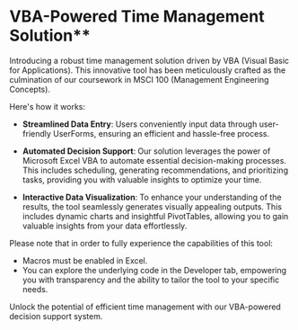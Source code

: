 # VBA-Powered Time Management Solution**

Introducing a robust time management solution driven by VBA (Visual Basic for Applications). This innovative tool has been meticulously crafted as the culmination of our coursework in MSCI 100 (Management Engineering Concepts).

Here's how it works:

- **Streamlined Data Entry**: Users conveniently input data through user-friendly UserForms, ensuring an efficient and hassle-free process.

- **Automated Decision Support**: Our solution leverages the power of Microsoft Excel VBA to automate essential decision-making processes. This includes scheduling, generating recommendations, and prioritizing tasks, providing you with valuable insights to optimize your time.

- **Interactive Data Visualization**: To enhance your understanding of the results, the tool seamlessly generates visually appealing outputs. This includes dynamic charts and insightful PivotTables, allowing you to gain valuable insights from your data effortlessly.

Please note that in order to fully experience the capabilities of this tool:

- Macros must be enabled in Excel.
- You can explore the underlying code in the Developer tab, empowering you with transparency and the ability to tailor the tool to your specific needs.

Unlock the potential of efficient time management with our VBA-powered decision support system.
